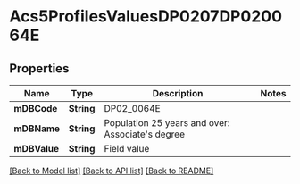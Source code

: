 # Acs5ProfilesValuesDP0207DP020064E

## Properties
Name | Type | Description | Notes
------------ | ------------- | ------------- | -------------
**mDBCode** | **String** | DP02_0064E | 
**mDBName** | **String** | Population 25 years and over: Associate&#39;s degree | 
**mDBValue** | **String** | Field value | 

[[Back to Model list]](../README.md#documentation-for-models) [[Back to API list]](../README.md#documentation-for-api-endpoints) [[Back to README]](../README.md)


